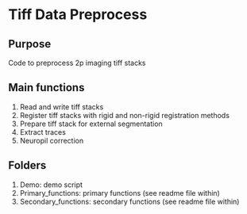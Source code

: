 # Tiff Data Preprocess

## Purpose
Code to preprocess 2p imaging tiff stacks

## Main functions
1. Read and write tiff stacks
2. Register tiff stacks with rigid and non-rigid registration methods
3. Prepare tiff stack for external segmentation
4. Extract traces
5. Neuropil correction

## Folders
1. Demo: demo script
2. Primary_functions: primary functions (see readme file within)
3. Secondary_functions: secondary functions (see readme file within)
